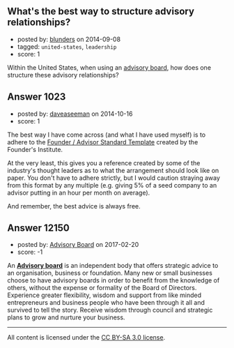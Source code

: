 ## What's the best way to structure advisory relationships?

- posted by: [blunders](https://stackexchange.com/users/216182/blunders) on 2014-09-08
- tagged: `united-states`, `leadership`
- score: 1

Within the United States, when using an [advisory board][1], how does one structure these advisory relationships?


  [1]: http://en.wikipedia.org/wiki/Advisory_board


## Answer 1023

- posted by: [daveaseeman](https://stackexchange.com/users/4833162/daveaseeman) on 2014-10-16
- score: 1

<p>The best way I have come across (and what I have used myself) is to adhere to the <a href="http://fi.co/contents/fast#" rel="nofollow" title="Founder/Advisor Standard Template">Founder / Advisor Standard Template</a> created by the Founder's Institute. </p>

<p>At the very least, this gives you a reference created by some of the industry's thought leaders as to what the arrangement should look like on paper. You don't have to adhere strictly, but I would caution straying away from this format by any multiple (e.g. giving 5% of a seed company to an advisor putting in an hour per month on average).</p>

<p>And remember, the best advice is always free.</p>



## Answer 12150

- posted by: [Advisory Board](https://stackexchange.com/users/10289266/advisory-board) on 2017-02-20
- score: -1

<p>An <a href="http://www.theadvisoryboards.co.za/what-is-the-role-of-an-advisory-board/" rel="nofollow noreferrer"><strong>Advisory board</strong></a> is an independent body that offers strategic advice to an organisation, business or foundation. Many new or small businesses choose to have advisory boards in order to benefit from the knowledge of others, without the expense or formality of the Board of Directors. Experience greater flexibility, wisdom and support from like minded entrepreneurs and business people who have been through it all and survived to tell the story. Receive wisdom through council and strategic plans to grow and nurture your business.</p>




---

All content is licensed under the [CC BY-SA 3.0 license](https://creativecommons.org/licenses/by-sa/3.0/).
